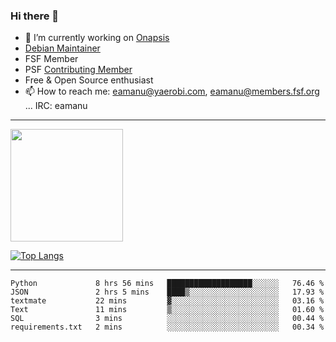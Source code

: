 ### Hi there 👋


- 🔭 I’m currently working on [Onapsis](http://onapsis.com)
- [Debian Maintainer](https://qa.debian.org/developer.php?login=eamanu%40yaerobi.com)
- FSF Member
- PSF [Contributing Member](https://www.python.org/psf/membership/#what-membership-classes-are-there)
- Free & Open Source enthusiast 
- 📫 How to reach me: eamanu@yaerobi.com, eamanu@members.fsf.org ... IRC: eamanu

---

<img height="180em" src="https://github-readme-stats.vercel.app/api?theme=dark&username=eamanu&show_icons=true&hide_border=true&&count_private=true&include_all_commits=true" />

[![Top Langs](https://github-readme-stats.vercel.app/api/top-langs/?theme=dark&username=eamanu&layout=compact)](https://github.com/anuraghazra/github-readme-stats)

---

<!--START_SECTION:waka-->

```text
Python             8 hrs 56 mins   ███████████████████░░░░░░   76.46 %
JSON               2 hrs 5 mins    ████▒░░░░░░░░░░░░░░░░░░░░   17.93 %
textmate           22 mins         ▓░░░░░░░░░░░░░░░░░░░░░░░░   03.16 %
Text               11 mins         ▒░░░░░░░░░░░░░░░░░░░░░░░░   01.60 %
SQL                3 mins          ░░░░░░░░░░░░░░░░░░░░░░░░░   00.44 %
requirements.txt   2 mins          ░░░░░░░░░░░░░░░░░░░░░░░░░   00.34 %
```

<!--END_SECTION:waka-->
